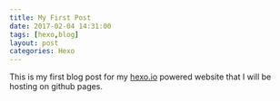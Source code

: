 ```yaml
---
title: My First Post
date: 2017-02-04 14:31:00
tags: [hexo,blog]
layout: post
categories: Hexo
---
```


This is my first blog post for my [hexo.io](http://hexo.io) powered website that I will be hosting on github pages.
